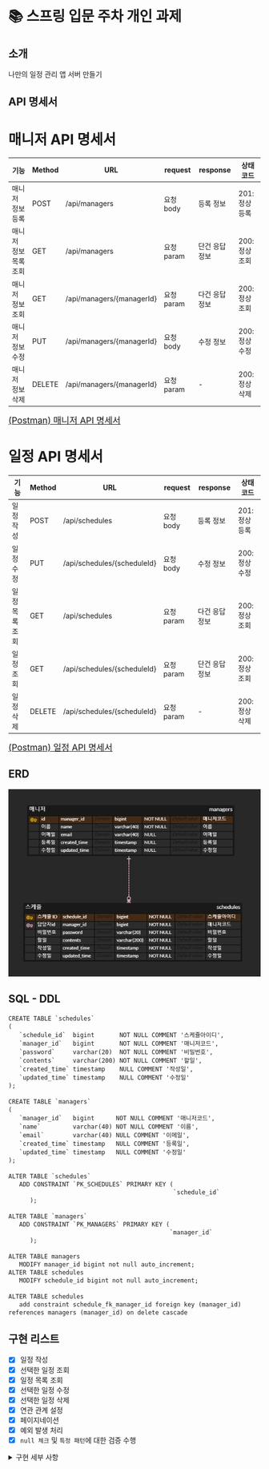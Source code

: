 # 📚 스프링 입문 주차 개인 과제

## 소개

나만의 일정 관리 앱 서버 만들기

## API 명세서

# 매니저 API 명세서

| 기능           | Method | URL                       | request  | response | 상태코드     |
|--------------|--------|---------------------------|----------|----------|----------|
| 매니저 정보 등록    | POST   | /api/managers             | 요청 body  | 등록 정보    | 201:정상등록 |
| 매니저 정보 목록 조회 | GET    | /api/managers             | 요청 param | 단건 응답 정보 | 200:정상조회 |
| 매니저 정보 조회    | GET    | /api/managers/{managerId} | 요청 param | 다건 응답 정보 | 200:정상조회 |
| 매니저 정보 수정    | PUT    | /api/managers/{managerId} | 요청 body  | 수정 정보    | 200:정상수정 |
| 매니저 정보 삭제    | DELETE | /api/managers/{managerId} | 요청 param | -        | 200:정상삭제 |

<span style ="font-size:125%">[(Postman) 매니저 API 명세서](https://documenter.getpostman.com/view/37553747/2sA3s3JBSW)</span>

# 일정 API 명세서

| 기능        | Method | URL                         | request  | response | 상태코드      |
|-----------|--------|-----------------------------|----------|----------|-----------|
| 일정 작성     | POST   | /api/schedules              | 요청 body  | 등록 정보    | 201: 정상등록 |
| 일정 수정     | PUT    | /api/schedules/{scheduleId} | 요청 body  | 수정 정보    | 200: 정상수정 |
| 일정 목록 조회  | GET    | /api/schedules              | 요청 param | 다건 응답 정보 | 200:정상조회  |
| 일정 조회     | GET    | /api/schedules/{scheduleId} | 요청 param | 단건 응답 정보 | 200:정상조회  |
| 일정 삭제     | DELETE | /api/schedules/{scheduleId} | 요청 param | -        | 200:정상삭제  |

<span style ="font-size:125%">[(Postman) 일정 API 명세서](https://documenter.getpostman.com/view/37553747/2sA3s3JBSX)</span>

## ERD

![](./images/erd.png)

## SQL - DDL

```mysql
CREATE TABLE `schedules`
(
   `schedule_id`  bigint       NOT NULL COMMENT '스케쥴아이디',
   `manager_id`   bigint       NOT NULL COMMENT '매니저코드',
   `password`     varchar(20)  NOT NULL COMMENT '비밀번호',
   `contents`     varchar(200) NOT NULL COMMENT '할일',
   `created_time` timestamp    NULL COMMENT '작성일',
   `updated_time` timestamp    NULL COMMENT '수정일'
);

CREATE TABLE `managers`
(
   `manager_id`   bigint      NOT NULL COMMENT '매니저코드',
   `name`         varchar(40) NOT NULL COMMENT '이름',
   `email`        varchar(40) NULL COMMENT '이메일',
   `created_time` timestamp   NULL COMMENT '등록일',
   `updated_time` timestamp   NULL COMMENT '수정일'
);

ALTER TABLE `schedules`
   ADD CONSTRAINT `PK_SCHEDULES` PRIMARY KEY (
                                              `schedule_id`
      );

ALTER TABLE `managers`
   ADD CONSTRAINT `PK_MANAGERS` PRIMARY KEY (
                                             `manager_id`
      );

ALTER TABLE managers
   MODIFY manager_id bigint not null auto_increment;
ALTER TABLE schedules
   MODIFY schedule_id bigint not null auto_increment;

ALTER TABLE schedules
   add constraint schedule_fk_manager_id foreign key (manager_id) references managers (manager_id) on delete cascade
```

## 구현 리스트

- [X] 일정 작성
- [X] 선택한 일정 조회
- [X] 일정 목록 조회
- [X] 선택한 일정 수정
- [X] 선택한 일정 삭제
- [X] 연관 관계 설정
- [X] 페이지네이션
- [X] 예외 발생 처리
- [X] `null 체크` 및 `특정 패턴`에 대한 검증 수행

<details>
<summary>구현 세부 사항</summary>

---

### 1단계 - 일정 작성

조건

1. `할일`, `담당자명`, `비밀번호`, `작성/수정일`을 저장할 수 있습니다.
    1. 기간 정보는 날짜와 시간을 모두 포함한 형태 입니다.
2. 각 일정의 고유 식별자(ID)를 자동으로 생성하여 관리합니다.
3. 최초 입력간에는 수정일은 작성일과 동일합니다.
4. 등록된 일정의 정보를 반환 받아 확인할 수 있습니다.

---

### 2단계 - 선택한 일정 조회

조건

1. 선택한 일정 단건의 정보를 조회할 수 있습니다.
2. 일정의 고유 식별자(ID)를 사용하여 조회합니다.

---

### 3단계 - 일정 목록 조회

조건

1. 다음 조건을 바탕으로 등록된 일정 목록을 전부 조회할 수 있습니다.
    1. `수정일` (형식 : YYYY-MM-DD)
    2. `담당자명`
2. 조건 중 한 가지만을 충족하거나, 둘 다 충족을 하지 않을 수도, 두 가지를 모두 충족할 수도 있습니다.
3. `수정일` 기준 내림차순으로 정렬하여 조회합니다.

---

### 4단계 - 선택한 일정 수정

조건

1. 선택한 일정 내용 중 `할일내용`, `담당자명` 만 수정 가능합니다.
    1. 서버에 일정 수정을 요청할 때 `비밀번호`를 함께 전달합니다.
    2. `작성일` 은 변경 안되며, `수정일` 은 수정 시점으로 변경합니다.
2. 수정된 일정의 정보를 반환 받아 확인할 수 있습니다.

---

### 5단계 - 선택한 일정 삭제

1. 선택한 일정을 삭제할 수 있습니다.
    1. 서버에 일정 수정을 요청할 때 `비밀번호`를 함께 전달합니다.

---

### 6단계 - 연관 관계 설정

설명

1. 동명이인의 담당자가 있어 각 담당자가 할 일을 구별할 수 없습니다!
   담당자를 식별하기 위해 이름으로만 관리하던 담당자에게 고유 식별자를 부여합니다.
2. 담당자는 일정과 분리해서 관리합니다.

조건

1. 담당자는 이름 외에 `이메일`, `등록일`, `수정일` 정보를 가지고 있습니다.
    1. 담당자의 정보는 추가로 받을 수 있습니다.
2. 고유 식별자를 통해 담당자를 조회할 수 있도록 기존 코드를 변경합니다.

---

### 7단계 - 페이지네이션

설명

1. 많은 양의 데이터를 효율적으로 표시하기 위해 데이터를 여러 페이지로 나눕니다.
    1. `페이지 번호`와 `페이지 크기`를 쿼리 파라미터로 전달하여 요청하는 항목을 나타냅니다.
    2. 전달받은 페이지 번호와 크기를 기준으로 쿼리를 작성하여 필요한 데이터만을 조회하고 반환합니다.

조건

1. 등록된 일정 목록을 `페이지 번호`와 `크기`를 기준으로 모두 조회합니다.
2. 조회한 일정 목록에는 `담당자 이름`이 포함되어 있습니다.
3. 범위를 넘어선 페이지를 요청하는 경우 빈 배열을 반환합니다.

---

### 8단계 - 예외 발생 처리

설명

1. 예외 상황에 대한 처리를 위해 [`HTTP 상태 코드(링크)`](https://developer.mozilla.org/ko/docs/Web/HTTP/Status)
   와 `에러 메시지`를 포함한 정보를 사용하여 예외를 관리할 수 있습니다.
    1. 필요에 따라 사용자 정의 예외 클래스를 생성하여 예외 처리를 수행할 수 있습니다.
    2. `@ExceptionHandler`를 활용하여 공통 예외 처리를 구현할 수도 있습니다.
    3. 예외가 발생할 경우 적절한 HTTP 상태 코드와 함께 사용자에게 메시지를 전달하여 상황을 관리합니다.

조건

1. 수정, 삭제 시 요청할 때 보내는 `비밀번호`가 일치하지 않을 때 예외가 발생합니다.
2. 선택한 일정 정보를 조회할 수 없을 때 예외가 발생합니다.
    1. 잘못된 정보로 조회하려고 할 때
    2. 이미 삭제된 정보를 조회하려고 할 때

---

### 9단계 - **`null 체크`** 및 **`특정 패턴`**에 대한 검증 수행

설명

1. 유효성 검사
    1. 잘못된 입력이나 요청을 미리 방지할 수 있습니다.
   2. 데이터의`무결성을 보장`하고 애플리케이션의 예측 가능성을 높여줍니다.
   3. Spring에서 제공하는`@Valid`어노테이션을 이용할 수 있습니다.

조건

1. `할일 제목`은 최대 200자 이내로 제한, 필수값 처리
2. `비밀번호`는 필수값 처리
3. 담당자의 `이메일` 정보가 형식에 맞는지 확인

</details>